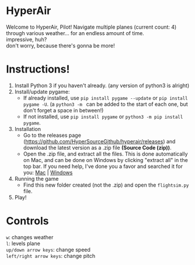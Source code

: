 # HyperAir
Welcome to HyperAir, Pilot! Navigate multiple planes (current count: 4) through various weather... for an endless amount of time. <br />
impressive, huh? <br />
don't worry, because there's gonna be more!

# Instructions!
1. Install Python 3 if you haven't already. (any version of python3 is alright)
2. Install/update pygame:
    - If already installed, use `pip install pygame --update` or `pip install pygame -U`. (a `python3 -m ` can be added to the start of each one, but don't forget a space in between!)<br />
    - If not installed, use `pip install pygame` or `python3 -m pip install pygame`. <br />
3. Installation
    - Go to the releases page (https://github.com/HyperSourceGithub/hyperair/releases) and download the latest version as a .zip file **(Source Code (zip))**. <br />
    - Open the .zip file, and extract all the files. This is done automatically on Mac, and can be done on Windows by clicking "extract all" in the top bar. If you need help, I've done you a favor and searched it for you: [Mac](https://www.google.com/search?q=how+to+extract+files+from+a+zip+macos&oq=how+to+extract+files+from+a+zip+macos) | [Windows](https://www.google.com/search?q=how+to+extract+files+from+a+zip+windows) <br />
4. Running the game
    - Find this new folder created (not the .zip) and open the `flightsim.py` file. 
5. Play!


# Controls
`w`: changes weather <br />
`l`: levels plane <br />
`up/down arrow keys`: change speed <br />
`left/right arrow keys`: change pitch <br />
